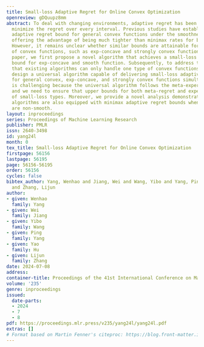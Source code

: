 ```yaml
---
title: Small-loss Adaptive Regret for Online Convex Optimization
openreview: gDQuupz8mm
abstract: To deal with changing environments, adaptive regret has been proposed to
  minimize the regret over every interval. Previous studies have established a small-loss
  adaptive regret bound for general convex functions under the smoothness condition,
  offering the advantage of being much tighter than minimax rates for benign problems.
  However, it remains unclear whether similar bounds are attainable for other types
  of convex functions, such as exp-concave and strongly convex functions. In this
  paper, we first propose a novel algorithm that achieves a small-loss adaptive regret
  bound for exp-concave and smooth function. Subsequently, to address the limitation
  that existing algorithms can only handle one type of convex functions, we further
  design a universal algorithm capable of delivering small-loss adaptive regret bounds
  for general convex, exp-concave, and strongly convex functions simultaneously. That
  is challenging because the universal algorithm follows the meta-expert framework,
  and we need to ensure that upper bounds for both meta-regret and expert-regret are
  of small-loss types. Moreover, we provide a novel analysis demonstrating that our
  algorithms are also equipped with minimax adaptive regret bounds when functions
  are non-smooth.
layout: inproceedings
series: Proceedings of Machine Learning Research
publisher: PMLR
issn: 2640-3498
id: yang24l
month: 0
tex_title: Small-loss Adaptive Regret for Online Convex Optimization
firstpage: 56156
lastpage: 56195
page: 56156-56195
order: 56156
cycles: false
bibtex_author: Yang, Wenhao and Jiang, Wei and Wang, Yibo and Yang, Ping and Hu, Yao
  and Zhang, Lijun
author:
- given: Wenhao
  family: Yang
- given: Wei
  family: Jiang
- given: Yibo
  family: Wang
- given: Ping
  family: Yang
- given: Yao
  family: Hu
- given: Lijun
  family: Zhang
date: 2024-07-08
address:
container-title: Proceedings of the 41st International Conference on Machine Learning
volume: '235'
genre: inproceedings
issued:
  date-parts:
  - 2024
  - 7
  - 8
pdf: https://proceedings.mlr.press/v235/yang24l/yang24l.pdf
extras: []
# Format based on Martin Fenner's citeproc: https://blog.front-matter.io/posts/citeproc-yaml-for-bibliographies/
---
```

